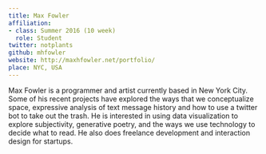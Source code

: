 ```yaml
---
title: Max Fowler
affiliation:
- class: Summer 2016 (10 week)
  role: Student
twitter: notplants
github: mhfowler
website: http://maxhfowler.net/portfolio/
place: NYC, USA
---
```

Max Fowler is a programmer and artist currently based in New York City. Some of his recent projects have explored the ways that we conceptualize space, expressive analysis of text message history and how to use a twitter bot to take out the trash. He is interested in using data visualization to explore subjectivity, generative poetry, and the ways we use technology to decide what to read. He also does freelance development and interaction design for startups. 